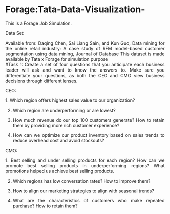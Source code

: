 # Forage:Tata-Data-Visualization-

This is a Forage Job Simulation.

Data Set:
<div align="justify">Available from: Daqing Chen, Sai Liang Sain, and Kun Guo, Data mining for the online retail industry: A case study of RFM model-based customer segmentation using data mining, Journal of Database
This dataset is made available by Tata x Forage for simulation purpose</div>


<div align="justify">#Task 1: Create a set of four questions that you anticipate each business leader will ask and want to know the answers to. Make sure you differentiate your questions, as both the CEO and CMO view business decisions through different lenses.</div>

CEO:
<div align="justify">
1. Which region offers highest sales value to our organization?
  
2. Which region are underperforming or are lowest?
   
3. How much revenue do our top 100 customers generate? How to retain them by providing more rich customer experience?
   
4. How can we optimize our product inventory based on sales trends to reduce overhead cost and avoid stockouts?
</div>

CMO:
<div align="justify">
1. Best selling and under selling products for each region? How can we promote best selling products in underperforming regions? What promotions helped us achieve best selling products. 
  
2. Which regions has low conversation rates? How to improve them?

3. How to align our marketing strategies to align with seasonal trends?

4. What are the characteristics of customers who make repeated purchase? How to retain them?
</div>
